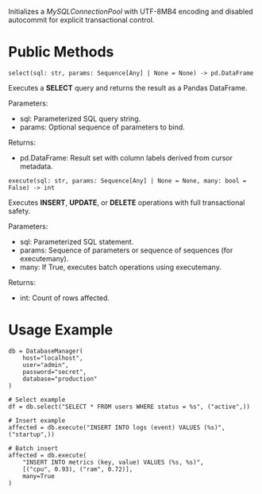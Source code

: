 Initializes a *MySQLConnectionPool* with UTF-8MB4 encoding and disabled autocommit for explicit transactional control.

# Public Methods
```
select(sql: str, params: Sequence[Any] | None = None) -> pd.DataFrame
```
Executes a **SELECT** query and returns the result as a Pandas DataFrame.

Parameters:
- sql: Parameterized SQL query string.
- params: Optional sequence of parameters to bind.

Returns:
- pd.DataFrame: Result set with column labels derived from cursor metadata.

```
execute(sql: str, params: Sequence[Any] | None = None, many: bool = False) -> int
```
Executes **INSERT**, **UPDATE**, or **DELETE** operations with full transactional safety.

Parameters:
- sql: Parameterized SQL statement.
- params: Sequence of parameters or sequence of sequences (for executemany).
- many: If True, executes batch operations using executemany.

Returns:
- int: Count of rows affected.

# Usage Example
```
db = DatabaseManager(
    host="localhost",
    user="admin",
    password="secret",
    database="production"
)

# Select example
df = db.select("SELECT * FROM users WHERE status = %s", ("active",))

# Insert example
affected = db.execute("INSERT INTO logs (event) VALUES (%s)", ("startup",))

# Batch insert
affected = db.execute(
    "INSERT INTO metrics (key, value) VALUES (%s, %s)",
    [("cpu", 0.93), ("ram", 0.72)],
    many=True
)
```
